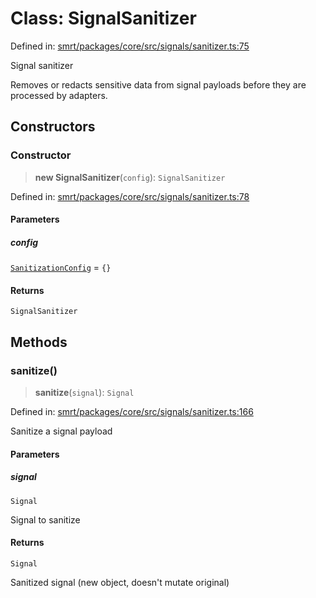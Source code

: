 # Class: SignalSanitizer

Defined in: [smrt/packages/core/src/signals/sanitizer.ts:75](https://github.com/happyvertical/smrt/blob/71a16025d52b026725fd522a392015e67e1d6489/packages/core/src/signals/sanitizer.ts#L75)

Signal sanitizer

Removes or redacts sensitive data from signal payloads before
they are processed by adapters.

## Constructors

### Constructor

> **new SignalSanitizer**(`config`): `SignalSanitizer`

Defined in: [smrt/packages/core/src/signals/sanitizer.ts:78](https://github.com/happyvertical/smrt/blob/71a16025d52b026725fd522a392015e67e1d6489/packages/core/src/signals/sanitizer.ts#L78)

#### Parameters

##### config

[`SanitizationConfig`](../interfaces/SanitizationConfig.md) = `{}`

#### Returns

`SignalSanitizer`

## Methods

### sanitize()

> **sanitize**(`signal`): `Signal`

Defined in: [smrt/packages/core/src/signals/sanitizer.ts:166](https://github.com/happyvertical/smrt/blob/71a16025d52b026725fd522a392015e67e1d6489/packages/core/src/signals/sanitizer.ts#L166)

Sanitize a signal payload

#### Parameters

##### signal

`Signal`

Signal to sanitize

#### Returns

`Signal`

Sanitized signal (new object, doesn't mutate original)
